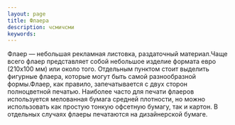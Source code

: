 ```yaml
---
layout: page
title: Флаера
description: чсмичсми
keywords: 
---
```


Флаер  — небольшая рекламная листовка, раздаточный материал.Чаще всего флаер представляет собой небольшое изделие формата евро (210х100 мм) или около того. Отдельным пунктом стоит выделить фигурные флаера, которые могут быть самой разнообразной формы.Флаер, как правило, запечатывается с двух сторон полноцветной печатью. Наиболее часто для печати флаеров используется мелованная бумага средней плотности, но можно использовать как простую тонкую офсетную бумагу, так и картон. В отдельных случаях флаеры печатаются на дизайнерской бумаге.


